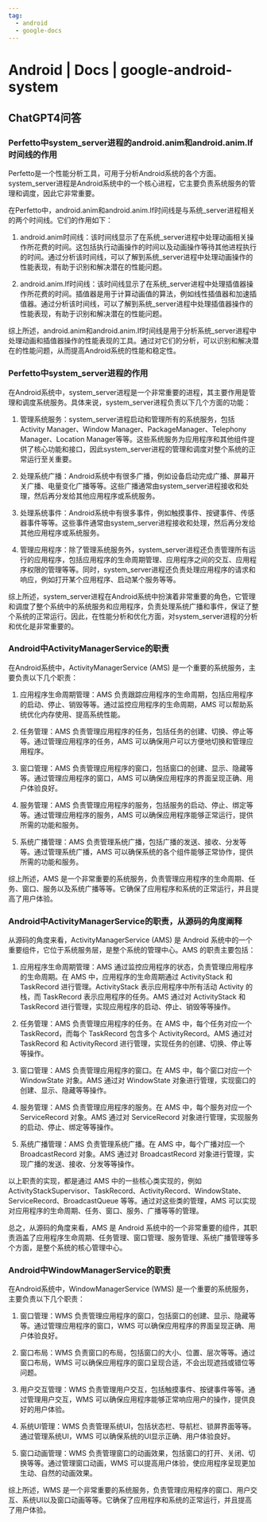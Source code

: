 ```yaml
---
tag:
  - android
  - google-docs
---
```


# Android | Docs | google-android-system

## ChatGPT4问答

### Perfetto中system\_server进程的android.anim和android.anim.If时间线的作用

Perfetto是一个性能分析工具，可用于分析Android系统的各个方面。system\_server进程是Android系统中的一个核心进程，它主要负责系统服务的管理和调度，因此它非常重要。

在Perfetto中，android.anim和android.anim.If时间线是与系统\_server进程相关的两个时间线。它们的作用如下：

1. android.anim时间线：该时间线显示了在系统\_server进程中处理动画相关操作所花费的时间。这包括执行动画操作的时间以及动画操作等待其他进程执行的时间。通过分析该时间线，可以了解到系统\_server进程中处理动画操作的性能表现，有助于识别和解决潜在的性能问题。

2. android.anim.If时间线：该时间线显示了在系统\_server进程中处理插值器操作所花费的时间。插值器是用于计算动画值的算法，例如线性插值器和加速插值器。通过分析该时间线，可以了解到系统\_server进程中处理插值器操作的性能表现，有助于识别和解决潜在的性能问题。

综上所述，android.anim和android.anim.If时间线是用于分析系统\_server进程中处理动画和插值器操作的性能表现的工具。通过对它们的分析，可以识别和解决潜在的性能问题，从而提高Android系统的性能和稳定性。

### Perfetto中system\_server进程的作用

在Android系统中，system\_server进程是一个非常重要的进程，其主要作用是管理和调度系统服务。具体来说，system\_server进程负责以下几个方面的功能：

1. 管理系统服务：system\_server进程启动和管理所有的系统服务，包括Activity Manager、Window Manager、PackageManager、Telephony Manager、Location Manager等等。这些系统服务为应用程序和其他组件提供了核心功能和接口，因此system\_server进程的管理和调度对整个系统的正常运行至关重要。

2. 处理系统广播：Android系统中有很多广播，例如设备启动完成广播、屏幕开关广播、电量变化广播等等。这些广播通常由system\_server进程接收和处理，然后再分发给其他应用程序或系统服务。

3. 处理系统事件：Android系统中有很多事件，例如触摸事件、按键事件、传感器事件等等。这些事件通常由system\_server进程接收和处理，然后再分发给其他应用程序或系统服务。

4. 管理应用程序：除了管理系统服务外，system\_server进程还负责管理所有运行的应用程序，包括应用程序的生命周期管理、应用程序之间的交互、应用程序权限的管理等等。同时，system\_server进程还负责处理应用程序的请求和响应，例如打开某个应用程序、启动某个服务等等。

综上所述，system\_server进程在Android系统中扮演着非常重要的角色，它管理和调度了整个系统中的系统服务和应用程序，负责处理系统广播和事件，保证了整个系统的正常运行。因此，在性能分析和优化方面，对system\_server进程的分析和优化是非常重要的。

### Android中ActivityManagerService的职责

在Android系统中，ActivityManagerService (AMS) 是一个重要的系统服务，主要负责以下几个职责：

1. 应用程序生命周期管理：AMS 负责跟踪应用程序的生命周期，包括应用程序的启动、停止、销毁等等。通过监控应用程序的生命周期，AMS 可以帮助系统优化内存使用、提高系统性能。

2. 任务管理：AMS 负责管理应用程序的任务，包括任务的创建、切换、停止等等。通过管理应用程序的任务，AMS 可以确保用户可以方便地切换和管理应用程序。

3. 窗口管理：AMS 负责管理应用程序的窗口，包括窗口的创建、显示、隐藏等等。通过管理应用程序的窗口，AMS 可以确保应用程序的界面呈现正确、用户体验良好。

4. 服务管理：AMS 负责管理应用程序的服务，包括服务的启动、停止、绑定等等。通过管理应用程序的服务，AMS 可以确保应用程序能够正常运行，提供所需的功能和服务。

5. 系统广播管理：AMS 负责管理系统广播，包括广播的发送、接收、分发等等。通过管理系统广播，AMS 可以确保系统的各个组件能够正常协作，提供所需的功能和服务。

综上所述，AMS 是一个非常重要的系统服务，负责管理应用程序的生命周期、任务、窗口、服务以及系统广播等等。它确保了应用程序和系统的正常运行，并且提高了用户体验。

### Android中ActivityManagerService的职责，从源码的角度阐释

从源码的角度来看，ActivityManagerService (AMS) 是 Android 系统中的一个重要组件，它位于系统服务层，是整个系统的管理中心。AMS 的职责主要包括：

1. 应用程序生命周期管理：AMS 通过监控应用程序的状态，负责管理应用程序的生命周期。在 AMS 中，应用程序的生命周期通过 ActivityStack 和 TaskRecord 进行管理。ActivityStack 表示应用程序中所有活动 Activity 的栈，而 TaskRecord 表示应用程序的任务。AMS 通过对 ActivityStack 和 TaskRecord 进行管理，实现应用程序的启动、停止、销毁等等操作。

2. 任务管理：AMS 负责管理应用程序的任务。在 AMS 中，每个任务对应一个 TaskRecord，而每个 TaskRecord 包含多个 ActivityRecord。AMS 通过对 TaskRecord 和 ActivityRecord 进行管理，实现任务的创建、切换、停止等等操作。

3. 窗口管理：AMS 负责管理应用程序的窗口。在 AMS 中，每个窗口对应一个 WindowState 对象。AMS 通过对 WindowState 对象进行管理，实现窗口的创建、显示、隐藏等等操作。

4. 服务管理：AMS 负责管理应用程序的服务。在 AMS 中，每个服务对应一个 ServiceRecord 对象。AMS 通过对 ServiceRecord 对象进行管理，实现服务的启动、停止、绑定等等操作。

5. 系统广播管理：AMS 负责管理系统广播。在 AMS 中，每个广播对应一个 BroadcastRecord 对象。AMS 通过对 BroadcastRecord 对象进行管理，实现广播的发送、接收、分发等等操作。

以上职责的实现，都是通过 AMS 中的一些核心类实现的，例如 ActivityStackSupervisor、TaskRecord、ActivityRecord、WindowState、ServiceRecord、BroadcastQueue 等等。通过对这些类的管理，AMS 可以实现对应用程序的生命周期、任务、窗口、服务、广播等等的管理。

总之，从源码的角度来看，AMS 是 Android 系统中的一个非常重要的组件，其职责涵盖了应用程序生命周期、任务管理、窗口管理、服务管理、系统广播管理等多个方面，是整个系统的核心管理中心。

### Android中WindowManagerService的职责

在Android系统中，WindowManagerService (WMS) 是一个重要的系统服务，主要负责以下几个职责：

1. 窗口管理：WMS 负责管理应用程序的窗口，包括窗口的创建、显示、隐藏等等。通过管理应用程序的窗口，WMS 可以确保应用程序的界面呈现正确、用户体验良好。

2. 窗口布局：WMS 负责窗口的布局，包括窗口的大小、位置、层次等等。通过窗口布局，WMS 可以确保应用程序的窗口呈现合适，不会出现遮挡或错位等问题。

3. 用户交互管理：WMS 负责管理用户交互，包括触摸事件、按键事件等等。通过管理用户交互，WMS 可以确保应用程序能够正常响应用户的操作，提供良好的用户体验。

4. 系统UI管理：WMS 负责管理系统UI，包括状态栏、导航栏、锁屏界面等等。通过管理系统UI，WMS 可以确保系统的UI显示正确、用户体验良好。

5. 窗口动画管理：WMS 负责管理窗口的动画效果，包括窗口的打开、关闭、切换等等。通过管理窗口动画，WMS 可以提高用户体验，使应用程序呈现更加生动、自然的动画效果。

综上所述，WMS 是一个非常重要的系统服务，负责管理应用程序的窗口、用户交互、系统UI以及窗口动画等等。它确保了应用程序和系统的正常运行，并且提高了用户体验。
